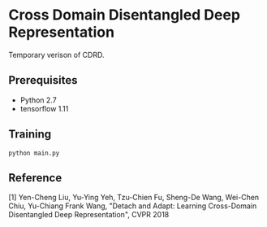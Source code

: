 # Cross Domain Disentangled Deep Representation
Temporary verison of CDRD. 
## Prerequisites
* Python 2.7
* tensorflow 1.11

## Training
```
python main.py
```

## Reference
[1] Yen-Cheng Liu, Yu-Ying Yeh, Tzu-Chien Fu, Sheng-De Wang, Wei-Chen Chiu, Yu-Chiang Frank Wang, "Detach and Adapt: Learning Cross-Domain Disentangled Deep Representation", CVPR 2018
